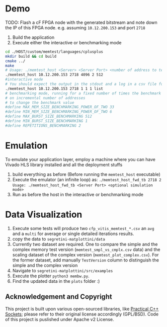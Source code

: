 # Demo

TODO: Flash a cF FPGA node with the generated bitstream and note down the IP of this FPGA node. e.g. assuming `10.12.200.153` and port `2718`

1. Build the application
2. Execute either the interactive or benchmarking mode

```bash
cd ./HOST/custom/memtest/languages/cplusplus
mkdir build && cd build
cmake ../
make
# Usage: ./memtest_host <Server> <Server Port> <number of address to test> <testing times> <burst size> <optional list/interactive mode (type list or nothing)>
./memtest_host 10.12.200.153 2718 4096 2 512
#interactive mode
# You should expect the output in the stdout and a log in a csv file for both average results and single tests
./memtest_host 10.12.200.153 2718 1 1 1 list
# benchmarking mode, running for a fixed number of times the benchmark from the biggest burst size to the shortest
# on incremental number of addresses
# to change the benchmark value
#define MAX_MEM_SIZE_BENCHMARKING_POWER_OF_TWO 33
#define MIN_MEM_SIZE_BENCHMARKING_POWER_OF_TWO 6
#define MAX_BURST_SIZE_BENCHMARKING 512
#define MIN_BURST_SIZE_BENCHMARKING 1
#define REPETITIONS_BENCHMARKING 2
```
# Emulation
To emulate your application layer, employ a machine where you can have Vivado HLS library installed and all the deployment stuffs
1. build everything as before (Before running the `memtest_host` executable)
2. Execute the emulator (an infinite loop) as:
    ``` ./memtest_host_fwd_tb 2718 2 ```
    `Usage: ./memtest_host_fwd_tb <Server Port> <optional simulation mode>`
3. Run as before the host in the interactive or benchmarking mode

# Data Visualization
1. Execute some tests will produce two `cfp_vitis_memtest_*.csv` an `avg` and a `multi` for average or single detailed iterations results.
2. copy the data to `segretini-matplottini/data`
3. Currently two dataset are required. One to compare the simple and the complex memory test version (`memtest_smpl_vs_cmplx.csv` data) and the scaling dataset of the complex version (`memtest_plot_complex.csv`). For the former dataset, add manually `TestVersion` column to distinguish the simple and the complex version
4. Navigate to `segretini-matplottini/src/examples`
5. Execute the plotter `python3 membw.py`. 
6. Find the updated data in the `plots` folder :)

## Acknowledgement and Copyright
This project is built upon various open-sourced libraries, like [Practical C++ Sockets](http://cs.ecs.baylor.edu/~donahoo/practical/CSockets/practical/); please refer to their original license accordingly (GPL/BSD). Code of this project is puslished under Apache v2 License.
